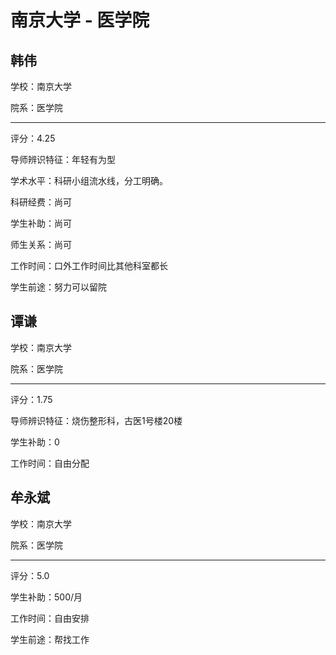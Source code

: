 # 南京大学 - 医学院

## 韩伟

学校：南京大学

院系：医学院

* * *

评分：4.25

导师辨识特征：年轻有为型

学术水平：科研小组流水线，分工明确。

科研经费：尚可

学生补助：尚可

师生关系：尚可

工作时间：口外工作时间比其他科室都长

学生前途：努力可以留院

## 谭谦

学校：南京大学

院系：医学院

* * *

评分：1.75

导师辨识特征：烧伤整形科，古医1号楼20楼

学生补助：0

工作时间：自由分配

## 牟永斌

学校：南京大学

院系：医学院

* * *

评分：5.0

学生补助：500/月

工作时间：自由安排

学生前途：帮找工作